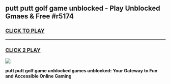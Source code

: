 
## putt putt golf game unblocked - Play Unblocked Gmaes & Free #r5174
<h3>
<a href="https://news.freeplayer.one?title=putt_putt_golf_game_unblocked&ref=24F">CLICK TO PLAY</a></h3>
<hr>

<h3>
<a href="https://news.freeplayer.one?title=putt_putt_golf_game_unblocked&ref=24F">CLICK 2 PLAY</a>
  
</h3>

<a href="https://news.freeplayer.one?title=putt_putt_golf_game_unblocked&ref=24F/"><img src="https://clearcache.store/games.png"></a>


**putt putt golf game unblocked games unblocked: Your Gateway to Fun and Accessible Online Gaming**
